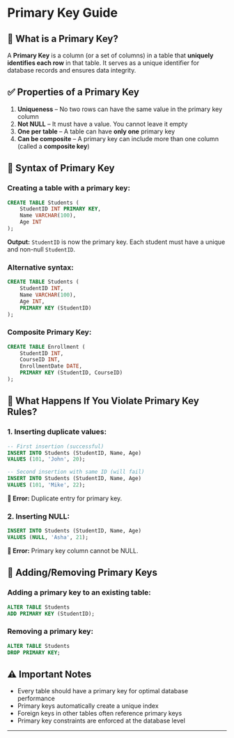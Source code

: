 # Primary Key Guide

## 🔑 What is a Primary Key?

A **Primary Key** is a column (or a set of columns) in a table that **uniquely identifies each row** in that table. It serves as a unique identifier for database records and ensures data integrity.

## ✅ Properties of a Primary Key

1. **Uniqueness** – No two rows can have the same value in the primary key column
2. **Not NULL** – It must have a value. You cannot leave it empty
3. **One per table** – A table can have **only one** primary key
4. **Can be composite** – A primary key can include more than one column (called a **composite key**)

## 🔧 Syntax of Primary Key

### Creating a table with a primary key:

```sql
CREATE TABLE Students (
    StudentID INT PRIMARY KEY,
    Name VARCHAR(100),
    Age INT
);
```

**Output:** `StudentID` is now the primary key. Each student must have a unique and non-null `StudentID`.

### Alternative syntax:

```sql
CREATE TABLE Students (
    StudentID INT,
    Name VARCHAR(100),
    Age INT,
    PRIMARY KEY (StudentID)
);
```

### Composite Primary Key:

```sql
CREATE TABLE Enrollment (
    StudentID INT,
    CourseID INT,
    EnrollmentDate DATE,
    PRIMARY KEY (StudentID, CourseID)
);
```

## 🛑 What Happens If You Violate Primary Key Rules?

### 1. Inserting duplicate values:

```sql
-- First insertion (successful)
INSERT INTO Students (StudentID, Name, Age) 
VALUES (101, 'John', 20);

-- Second insertion with same ID (will fail)
INSERT INTO Students (StudentID, Name, Age) 
VALUES (101, 'Mike', 22);
```

**🛑 Error:** Duplicate entry for primary key.

### 2. Inserting NULL:

```sql
INSERT INTO Students (StudentID, Name, Age) 
VALUES (NULL, 'Asha', 21);
```

**🛑 Error:** Primary key column cannot be NULL.

## 🔄 Adding/Removing Primary Keys

### Adding a primary key to an existing table:

```sql
ALTER TABLE Students 
ADD PRIMARY KEY (StudentID);
```

### Removing a primary key:

```sql
ALTER TABLE Students 
DROP PRIMARY KEY;
```

## ⚠️ Important Notes

- Every table should have a primary key for optimal database performance
- Primary keys automatically create a unique index
- Foreign keys in other tables often reference primary keys
- Primary key constraints are enforced at the database level

---

